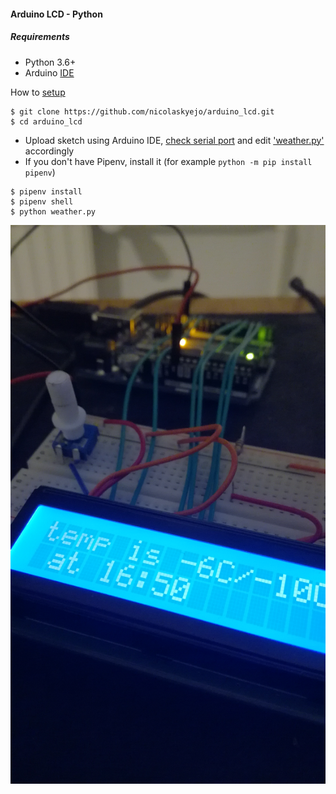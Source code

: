 #### Arduino LCD - Python
##### Requirements
* Python 3.6+
* Arduino [IDE](https://www.arduino.cc/en/Main/Software)

How to [setup](https://www.arduino.cc/en/Tutorial/LiquidCrystalSerialDisplay)


```
$ git clone https://github.com/nicolaskyejo/arduino_lcd.git
$ cd arduino_lcd
```
* Upload sketch using Arduino IDE, [check serial port](https://se.mathworks.com/help/supportpkg/arduinoio/ug/find-arduino-port-on-windows-mac-and-linux.html)
and edit ['weather.py'](https://github.com/nicolaskyejo/arduino_lcd/blob/577705ea709825f2b1517a66c8e5f252e233c762/weather.py#L7)
accordingly
* If you don't have Pipenv, install it (for example ``python -m pip install pipenv``)
```
$ pipenv install
$ pipenv shell
$ python weather.py
```
![outlook](uno.jpg)


